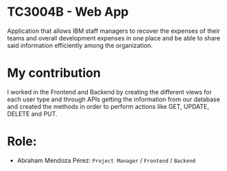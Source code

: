 # TC3004B - Web App
Application that allows IBM staff managers to recover the expenses of their teams and overall development expenses in one place and be able to share said information efficiently among the organization.

# My contribution
I worked in the Frontend and Backend by creating the different views for each user type and through APIs getting the information from our database and created the methods in order to perform actions like GET, UPDATE, DELETE and PUT. 

# Role:
- Abraham Mendoza Pérez: `Project Manager` / `Frontend` / `Backend`

